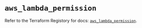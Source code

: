 # `aws_lambda_permission`

Refer to the Terraform Registory for docs: [`aws_lambda_permission`](https://registry.terraform.io/providers/hashicorp/aws/5.5.0/docs/resources/lambda_permission).
